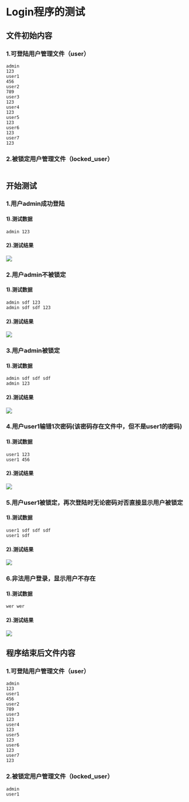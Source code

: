 # Login程序的测试

## 文件初始内容

### 1.可登陆用户管理文件（user）
```text
admin
123
user1
456
user2
789
user3
123
user4
123
user5
123
user6
123
user7
123
```

### 2.被锁定用户管理文件（locked_user）

```text

```

## 开始测试

### 1.用户admin成功登陆

#### 	1).测试数据

```
admin 123
```

#### 	2).测试结果

![](C:\Users\Administrator\Documents\Homework\Day01\test\test1.png)

### 2.用户admin不被锁定

#### 	1).测试数据

```
admin sdf 123
admin sdf sdf 123
```

#### 	2).测试结果

![](C:\Users\Administrator\Documents\Homework\Day01\test\test2.png)
### 3.用户admin被锁定

#### 	1).测试数据

```
admin sdf sdf sdf
admin 123
```

#### 	2).测试结果

![](C:\Users\Administrator\Documents\Homework\Day01\test\test3.png)
### 4.用户user1输错1次密码(该密码存在文件中，但不是user1的密码)

#### 	1).测试数据

```
user1 123
user1 456
```

#### 	2).测试结果

![](C:\Users\Administrator\Documents\Homework\Day01\test\test4.png)
### 5.用户user1被锁定，再次登陆时无论密码对否直接显示用户被锁定

#### 	1).测试数据

```
user1 sdf sdf sdf
user1 sdf
```


#### 	2).测试结果

![](C:\Users\Administrator\Documents\Homework\Day01\test\test5.png)
### 6.非法用户登录，显示用户不存在

#### 	1).测试数据

```
wer wer
```


#### 	2).测试结果

![](C:\Users\Administrator\Documents\Homework\Day01\test\test6.png)

## 程序结束后文件内容

### 1.可登陆用户管理文件（user）
```text
admin
123
user1
456
user2
789
user3
123
user4
123
user5
123
user6
123
user7
123
```

### 2.被锁定用户管理文件（locked_user）

```text
admin
user1
```


